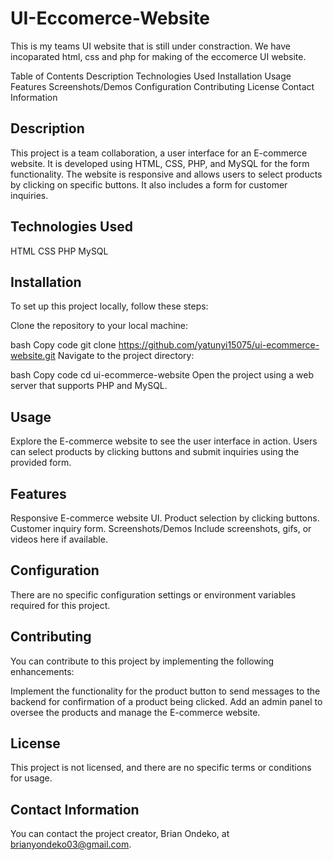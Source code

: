 # UI-Eccomerce-Website

This is my teams UI website that is still under constraction. We have incoparated html, css and php 
for making of the eccomerce UI website.

Table of Contents
Description
Technologies Used
Installation
Usage
Features
Screenshots/Demos
Configuration
Contributing
License
Contact Information
## Description
This project is a team collaboration, a user interface for an E-commerce website. It is developed using HTML, CSS, PHP, and MySQL for the form functionality. The website is responsive and allows users to select products by clicking on specific buttons. It also includes a form for customer inquiries.

## Technologies Used
HTML
CSS
PHP
MySQL
## Installation
To set up this project locally, follow these steps:

Clone the repository to your local machine:

bash
Copy code
git clone https://github.com/yatunyi15075/ui-ecommerce-website.git
Navigate to the project directory:

bash
Copy code
cd ui-ecommerce-website
Open the project using a web server that supports PHP and MySQL.

## Usage
Explore the E-commerce website to see the user interface in action. Users can select products by clicking buttons and submit inquiries using the provided form.

## Features
Responsive E-commerce website UI.
Product selection by clicking buttons.
Customer inquiry form.
Screenshots/Demos
Include screenshots, gifs, or videos here if available.

## Configuration
There are no specific configuration settings or environment variables required for this project.

## Contributing
You can contribute to this project by implementing the following enhancements:

Implement the functionality for the product button to send messages to the backend for confirmation of a product being clicked.
Add an admin panel to oversee the products and manage the E-commerce website.
## License
This project is not licensed, and there are no specific terms or conditions for usage.

## Contact Information
You can contact the project creator, Brian Ondeko, at brianyondeko03@gmail.com.


